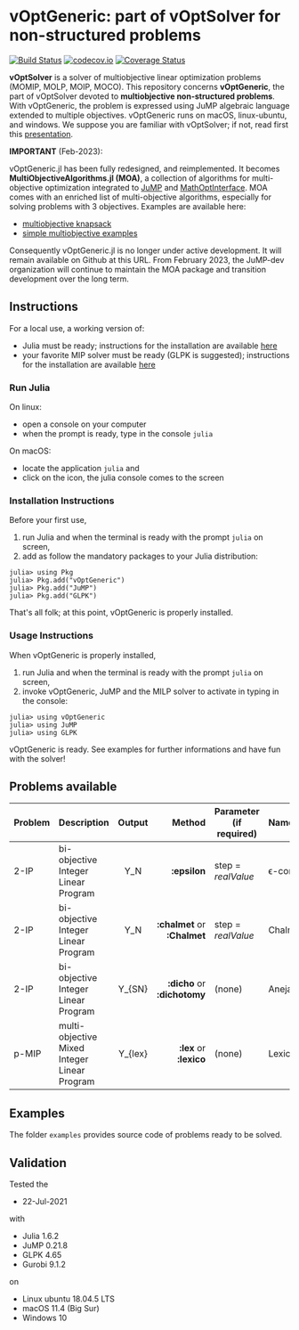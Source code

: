 # vOptGeneric: part of vOptSolver for non-structured problems

[![Build Status](https://travis-ci.org/vOptSolver/vOptGeneric.jl.svg?branch=master)](https://travis-ci.org/vOptSolver/vOptGeneric.jl)
[![codecov.io](http://codecov.io/github/vOptSolver/vOptGeneric.jl/coverage.svg?branch=master)](http://codecov.io/github/vOptSolver/vOptGeneric.jl?branch=master)
[![Coverage Status](https://coveralls.io/repos/github/vOptSolver/vOptGeneric.jl/badge.svg?branch=master)](https://coveralls.io/github/vOptSolver/vOptGeneric.jl?branch=master)

**vOptSolver** is a solver of multiobjective linear optimization problems (MOMIP, MOLP, MOIP, MOCO).
This repository concerns **vOptGeneric**, the part of vOptSolver devoted to **multiobjective non-structured problems**. With vOptGeneric, the problem is expressed using JuMP algebraic language extended to multiple objectives. vOptGeneric runs on macOS, linux-ubuntu, and windows. 
We suppose you are familiar with vOptSolver; if not, read first this [presentation](https://voptsolver.github.io/vOptSolver/).

**IMPORTANT** (Feb-2023): 

vOptGeneric.jl has been fully redesigned, and reimplemented. It becomes **MultiObjectiveAlgorithms.jl (MOA)**, a collection of algorithms for multi-objective optimization integrated to [JuMP](https://jump.dev/) and [MathOptInterface](https://jump.dev/MathOptInterface.jl/stable/). MOA comes with an enriched list of multi-objective algorithms, especially for solving problems with 3 objectives. Examples are available here:
- [multiobjective knapsack](https://jump.dev/JuMP.jl/stable/tutorials/linear/multi_objective_knapsack/)
- [simple multiobjective examples](https://jump.dev/JuMP.jl/stable/tutorials/linear/multi_objective_examples/)

Consequently vOptGeneric.jl is no longer under active development. It will remain available on Github at this URL. From February 2023, the JuMP-dev organization will continue to maintain the MOA package and transition development over the long term.

## Instructions 
For a local use, a working version of:
- Julia must be ready; instructions for the installation are available [here](https://julialang.org/downloads/)
- your favorite MIP solver must be ready (GLPK is suggested); 
  instructions for the installation are available [here](https://github.com/jump-dev/JuMP.jl)
  
### Run Julia

On linux:

- open a console on your computer
- when the prompt is ready, type in the console `julia`

On macOS:

- locate the application `julia` and 
- click on the icon, the julia console comes to the screen

### Installation Instructions

Before your first use, 
1. run Julia and when the terminal is ready with the prompt `julia` on screen, 
2. add as follow the mandatory packages to your Julia distribution: 

```
julia> using Pkg
julia> Pkg.add("vOptGeneric")
julia> Pkg.add("JuMP")
julia> Pkg.add("GLPK")
```

That's all folk; at this point, vOptGeneric is properly installed.

### Usage Instructions

When vOptGeneric is properly installed,

1. run Julia and when the terminal is ready with the prompt `julia` on screen, 
2. invoke vOptGeneric, JuMP and the MILP solver to activate in typing in the console:
```
julia> using vOptGeneric
julia> using JuMP
julia> using GLPK
```
vOptGeneric is ready. See examples for further informations and have fun with the solver! 

## Problems available

| Problem | Description                          | Output    | Method                       | Parameter (if required)  | Name          |
|:--------|:-------------------------------------|:---------:| ---------------------------: | ------------| :--------|
| 2-IP    | bi-objective Integer Linear Program  | Y_N     | **:epsilon**                 | step = *realValue*       | ϵ-constraint  | 
| 2-IP    | bi-objective Integer Linear Program  | Y_N     | **:chalmet** or **:Chalmet** | step = *realValue*       | Chalmet       |
| 2-IP    | bi-objective Integer Linear Program  | Y_{SN}  | **:dicho** or **:dichotomy** | (none)                   | Aneja & Nair  |
| p-MIP  | multi-objective Mixed Integer Linear Program | Y_{lex} | **:lex** or **:lexico**      | (none)                   | Lexicographic |


## Examples
The folder `examples` provides source code of problems ready to be solved.

## Validation 

Tested the

-    22-Jul-2021 

with

  -    Julia 1.6.2
  -    JuMP 0.21.8
  -    GLPK 4.65
  -    Gurobi 9.1.2
 
on

  -    Linux ubuntu 18.04.5 LTS
  -    macOS 11.4 (Big Sur)
  -    Windows 10
